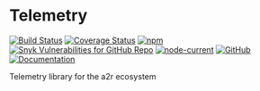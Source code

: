 # Telemetry

[![Build Status](https://travis-ci.org/acttoreact/telemetry.svg?branch=master)](https://travis-ci.org/acttoreact/telemetry) [![Coverage Status](https://coveralls.io/repos/github/acttoreact/telemetry/badge.svg?branch=master)](https://coveralls.io/github/acttoreact/telemetry) [![npm](https://img.shields.io/npm/v/@a2r/telemetry)](https://www.npmjs.com/package/@a2r/telemetry) [![Snyk Vulnerabilities for GitHub Repo](https://img.shields.io/snyk/vulnerabilities/github/acttoreact/telemetry)](https://snyk.io/test/github/acttoreact/telemetry) [![node-current](https://img.shields.io/node/v/@a2r/telemetry)](https://www.npmjs.com/package/@a2r/telemetry) [![GitHub](https://img.shields.io/github/license/acttoreact/telemetry)](https://github.com/acttoreact/telemetry/blob/develop/license.md) [![Documentation](https://img.shields.io/badge/documentation-ready-green)](https://htmlpreview.github.io/?https://github.com/acttoreact/telemetry/blob/develop/docs/jsdocs/index.html#readDir)

Telemetry library for the a2r ecosystem
